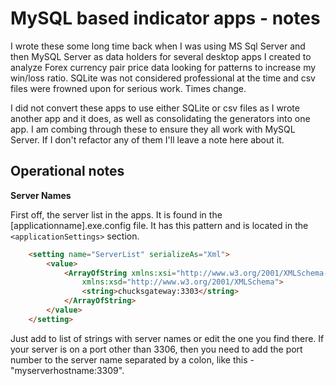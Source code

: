 # MySQL based indicator apps - notes

I wrote these some long time back when I was using MS Sql Server and then MySQL Server as data holders for several desktop apps I created to analyze Forex currency pair price data looking for patterns to increase my win/loss ratio. SQLite was not considered professional at the time and csv files were frowned upon for serious work. Times change.

I did not convert these apps to use either SQLite or csv files as I wrote another app and it does, as well as consolidating the generators into one app. I am combing through these to ensure they all work with MySQL Server. If I don't refactor any of them I'll leave a note here about it.

## Operational notes

**Server Names**

First off, the server list in the apps. It is found in the [applicationname].exe.config file. It has this pattern and is located in the `<applicationSettings>` section.

```html
    <setting name="ServerList" serializeAs="Xml">
        <value>
            <ArrayOfString xmlns:xsi="http://www.w3.org/2001/XMLSchema-instance"
                xmlns:xsd="http://www.w3.org/2001/XMLSchema">
                <string>chucksgateway:3303</string>
            </ArrayOfString>
        </value>
    </setting>
```

Just add to list of strings with server names or edit the one you find there. If your server is on a port other than 3306, then you need to add the port number to the server name separated by a colon, like this - "myserverhostname:3309".